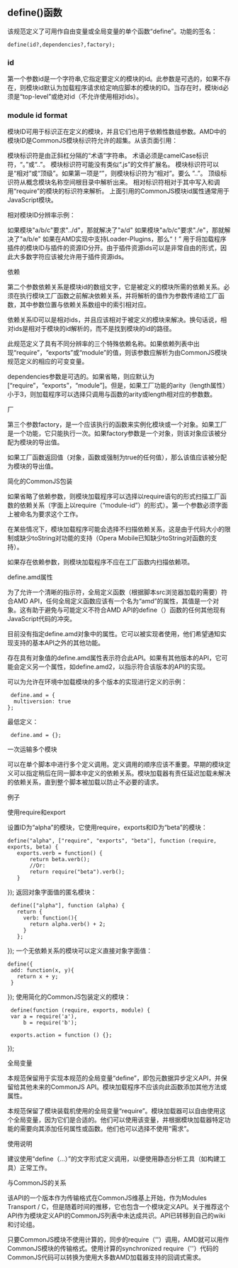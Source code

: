 
## define()函数

该规范定义了可用作自由变量或全局变量的单个函数“define”。功能的签名：

    define(id?,dependencies?,factory);
### id

第一个参数id是一个字符串,它指定要定义的模块的id。此参数是可选的，如果不存在，则模块id默认为加载程序请求给定响应脚本的模块的ID。当存在时，模块id必须是“top-level”或绝对id（不允许使用相对ids）。

### module id format

模块ID可用于标识正在定义的模块，并且它们也用于依赖性数组参数。AMD中的模块ID是CommonJS模块标识符允许的超集。从该页面引用：

模块标识符是由正斜杠分隔的“术语”字符串。
术语必须是camelCase标识符，“。”或“..”。
模块标识符可能没有类似“.js”的文件扩展名。
模块标识符可以是“相对”或“顶级”。如果第一项是“”，则模块标识符为“相对”。要么 ”..”。
顶级标识符从概念模块名称空间根目录中解析出来。
相对标识符相对于其中写入和调用“require”的模块的标识符来解析。
上面引用的CommonJS模块id属性通常用于JavaScript模块。

相对模块ID分辨率示例：

如果模块"a/b/c"要求"../d"，那就解决了"a/d"
如果模块"a/b/c"要求"./e"，那就解决了"a/b/e"
如果在AMD实现中支持Loader-Plugins，那么“！” 用于将加载程序插件的模块ID与插件的资源ID分开。由于插件资源ids可以是非常自由的形式，因此大多数字符应该被允许用于插件资源ids。

依赖

第二个参数依赖关系是模块id的数组文字，它是被定义的模块所需的依赖关系。必须在执行模块工厂函数之前解决依赖关系，并将解析的值作为参数传递给工厂函数，其中参数位置与依赖关系数组中的索引相对应。

依赖关系ID可以是相对ids，并且应该相对于被定义的模块来解决。换句话说，相对ids是相对于模块的id解析的，而不是找到模块的id的路径。

此规范定义了具有不同分辨率的三个特殊依赖名称。如果依赖列表中出现“require”，“exports”或“module”的值，则该参数应解析为由CommonJS模块规范定义的相应的可变变量。

dependencies参数是可选的。如果省略，则应默认为[“require”，“exports”，“module”]。但是，如果工厂功能的arity（length属性）小于3，则加载程序可以选择只调用与函数的arity或length相对应的参数数。

厂

第三个参数factory，是一个应该执行的函数来实例化模块或一个对象。如果工厂是一个功能，它只能执行一次。如果factory参数是一个对象，则该对象应该被分配为模块的导出值。

如果工厂函数返回值（对象，函数或强制为true的任何值），那么该值应该被分配为模块的导出值。

简化的CommonJS包装

如果省略了依赖参数，则模块加载程序可以选择以require语句的形式扫描工厂函数的依赖关系（字面上以require（“module-id”）的形式）。第一个参数必须字面上被命名为要求这个工作。

在某些情况下，模块加载程序可能会选择不扫描依赖关系，这是由于代码大小的限制或缺少toString对功能的支持（Opera Mobile已知缺少toString对函数的支持）。

如果存在依赖参数，则模块加载程序不应在工厂函数内扫描依赖项。

define.amd属性

为了允许一个清晰的指示符，全局定义函数（根据脚本src浏览器加载的需要）符合AMD API，任何全局定义函数应该有一个名为“amd”的属性，其值是一个对象。这有助于避免与可能定义不符合AMD API的define（）函数的任何其他现有JavaScript代码的冲突。

目前没有指定define.amd对象中的属性。它可以被实现者使用，他们希望通知实现支持的基本API之外的其他功能。

存在具有对象值的define.amd属性表示符合此API。如果有其他版本的API，它可能会定义另一个属性，如define.amd2，以指示符合该版本的API的实现。

可以为允许在环境中加载模块的多个版本的实现进行定义的示例：

     define.amd = {
      multiversion: true
    };
最低定义：

     define.amd = {};
一次运输多个模块

可以在单个脚本中进行多个定义调用。定义调用的顺序应该不重要。早期的模块定义可以指定稍后在同一脚本中定义的依赖关系。模块加载器有责任延迟加载未解决的依赖关系，直到整个脚本被加载以防止不必要的请求。

例子

使用require和export

设置ID为“alpha”的模块，它使用require，exports和ID为“beta”的模块：

    define("alpha", ["require", "exports", "beta"], function (require, exports, beta) {
       exports.verb = function() {
           return beta.verb();
           //Or:
           return require("beta").verb();
       }
   });
返回对象字面值的匿名模块：

     define(["alpha"], function (alpha) {
       return {
         verb: function(){
           return alpha.verb() + 2;
         }
       };
   });
一个无依赖关系的模块可以定义直接对象字面值：

    define({
     add: function(x, y){
       return x + y;
     }
   });
使用简化的CommonJS包装定义的模块：

     define(function (require, exports, module) {
     var a = require('a'),
         b = require('b');

     exports.action = function () {};
   });

       
全局变量

本规范保留用于实现本规范的全局变量“define”，即包元数据异步定义API，并保留给其他未来的CommonJS API。模块加载程序不应该向此函数添加其他方法或属性。

本规范保留了模块装载机使用的全局变量“require”。模块加载器可以自由使用这个全局变量，因为它们是合适的。他们可以使用该变量，并根据模块加载器特定功能的需要向其添加任何属性或函数。他们也可以选择不使用“需求”。

使用说明

建议使用“define（...）”的文字形式定义调用，以便使用静态分析工具（如构建工具）正常工作。

与CommonJS的关系

该API的一个版本作为传输格式在CommonJS维基上开始，作为Modules Transport / C，但是随着时间的推移，它也包含一个模块定义API。关于推荐这个API作为模块定义API的CommonJS列表中未达成共识。API已转移到自己的wiki和讨论组。

只要CommonJS模块不使用计算的，同步的require（''）调用，AMD就可以用作CommonJS模块的传输格式。使用计算的synchronized require（''）代码的CommonJS代码可以转换为使用大多数AMD加载器支持的回调式需求。